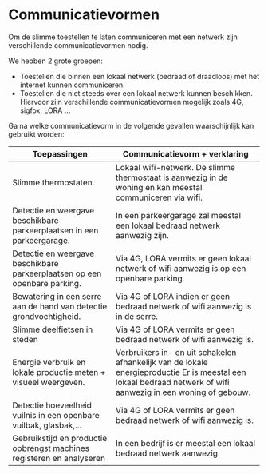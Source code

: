 # Communicatievormen

Om de slimme toestellen te laten communiceren met een netwerk zijn verschillende communicatievormen nodig. 

We hebben 2 grote groepen:
* Toestellen die binnen een lokaal netwerk (bedraad of draadloos) met het internet kunnen communiceren.
* Toestellen die niet steeds over een lokaal netwerk kunnen beschikken. Hiervoor zijn verschillende communicatievormen mogelijk zoals 4G, sigfox, LORA … 

Ga na welke communicatievorm in de volgende gevallen waarschijnlijk kan gebruikt worden:

| Toepassingen | Communicatievorm + verklaring |
| --- | --- |
| Slimme thermostaten.	| Lokaal wifi-netwerk. De slimme thermostaat is aanwezig in de woning en kan meestal communiceren via wifi. |
| Detectie en weergave beschikbare parkeerplaatsen in een parkeergarage.	| In een parkeergarage zal meestal een lokaal bedraad netwerk aanwezig zijn. |
| Detectie en weergave beschikbare parkeerplaatsen op een openbare parking.	| Via 4G, LORA vermits er geen lokaal netwerk of wifi aanwezig is op een openbare parking. |
| Bewatering in een serre aan de hand van detectie grondvochtigheid.	| Via 4G of LORA indien er geen bedraad netwerk of wifi aanwezig is in de serre. |
| Slimme deelfietsen in steden	| Via 4G of LORA vermits er geen bedraad netwerk of wifi aanwezig is. |
| Energie verbruik en lokale productie meten + visueel weergeven. | Verbruikers in- en uit schakelen afhankelijk van de lokale energieproductie	Er is meestal een lokaal bedraad netwerk of wifi aanwezig in een woning of gebouw. |
| Detectie hoeveelheid vuilnis in een openbare vuilbak, glasbak,...	| Via 4G of LORA vermits er geen bedraad netwerk of wifi aanwezig is. |
| Gebruikstijd en productie opbrengst machines registeren en analyseren	| In een bedrijf is er meestal een lokaal bedraad netwerk aanwezig. |

